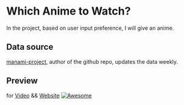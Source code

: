 # Which Anime to Watch?

 In the project, based on user input preference, I will give an anime.

## Data source  
[manami-project](https://github.com/manami-project/anime-offline-database), author of the github repo, updates the data weekly.


## Preview
for [Video](https://www.youtube.com/watch?v=gDW5MkHADWY) && [Website](https://bit.ly/which-anime-2-watch)
[![Awesome ](./project-preview.gif)](https://www.youtube.com/watch?v=gDW5MkHADWY)
